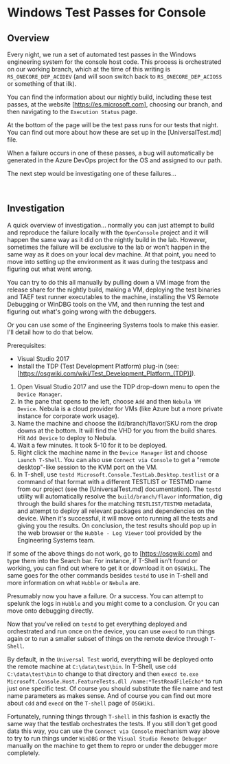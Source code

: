 # Windows Test Passes for Console

## Overview

Every night, we run a set of automated test passes in the Windows engineering system for the console host code. This process is orchestrated on our working branch, which at the time of this writing is `RS_ONECORE_DEP_ACIDEV` (and will soon switch back to `RS_ONECORE_DEP_ACIOSS` or something of that ilk).

You can find the information about our nightly build, including these test passes, at the website [https://es.microsoft.com], choosing our branch, and then navigating to the `Execution Status` page.

At the bottom of the page will be the test pass runs for our tests that night. You can find out more about how these are set up in the [UniversalTest.md] file.

When a failure occurs in one of these passes, a bug will automatically be generated in the Azure DevOps project for the OS and assigned to our path.

The next step would be investigating one of these failures...

<br>

## Investigation

A quick overview of investigation... normally you can just attempt to build and reproduce the failure locally with the `OpenConsole` project and it will happen the same way as it did on the nightly build in the lab. However, sometimes the failure will be exclusive to the lab or won't happen in the same way as it does on your local dev machine. At that point, you need to move into setting up the environment as it was during the testpass and figuring out what went wrong.

You can try to do this all manually by pulling down a VM image from the release share for the nightly build, making a VM, deploying the test binaries and TAEF test runner executables to the machine, installing the VS Remote Debugging or WinDBG tools on the VM, and then running the test and figuring out what's going wrong with the debuggers.

Or you can use some of the Engineering Systems tools to make this easier. I'll detail how to do that below.

Prerequisites:
- Visual Studio 2017
- Install the TDP (Test Development Platform) plug-in (see: [https://osgwiki.com/wiki/Test_Development_Platform_(TDP)]).

1. Open Visual Studio 2017 and use the TDP drop-down menu to open the `Device Manager`.
1. In the pane that opens to the left, choose `Add` and then `Nebula VM Device`. Nebula is a cloud provider for VMs (like Azure but a more private instance for corporate work usage).
1. Name the machine and choose the ild/branch/flavor/SKU rom the drop downs at the bottom. It will find the VHD for you from the build shares. Hit `Add Device` to deploy to Nebula.
1. Wait a few minutes. It took 5-10 for it to be deployed.
1. Right click the machine name in the `Device Manager` list and choose `Launch T-Shell`. You can also use `Connect via Console` to get a "remote desktop"-like session to the KVM port on the VM.
1. In T-shell, use `testd Microsoft.Console.TestLab.Desktop.testlist` or a command of that format with a different TESTLIST or TESTMD name from our project (see the [UniversalTest.md] documentation). The `testd` utility will automatically resolve the ``build/branch/flavor`` information, dig through the build shares for the matching ``TESTLIST/TESTMD`` metadata, and attempt to deploy all relevant packages and dependencies on the device. When it's successful, it will move onto running all the tests and giving you the results. On conclusion, the test results should pop up in the web browser or the `Hubble - Log Viewer` tool provided by the Engineering Systems team.

If some of the above things do not work, go to [https://osgwiki.com] and type them into the Search bar. For instance, if T-Shell isn't found or working, you can find out where to get it or download it on `OSGWiki`. The same goes for the other commands besides `testd` to use in T-shell and more information on what `Hubble` or `Nebula` are. 

Presumably now you have a failure. Or a success. You can attempt to spelunk the logs in `Hubble` and you might come to a conclusion. Or you can move onto debugging directly.

Now that you've relied on `testd` to get everything deployed and orchestrated and run once on the device, you can use `execd` to run things again or to run a smaller subset of things on the remote device through `T-Shell`. 

By default, in the `Universal Test` world, everything will be deployed onto the remote machine at `C:\data\test\bin`. In T-Shell, use `cdd C:\data\test\bin` to change to that directory and then `execd te.exe Microsoft.Console.Host.FeatureTests.dll /name:*TestReadFileEcho*` to run just one specific test. Of course you should substitute the file name and test name parameters as makes sense. And of course you can find out more about `cdd` and `execd` on the `T-shell` page of `OSGWiki`.

Fortunately, running things through `T-shell` in this fashion is exactly the same way that the testlab orchestrates the tests. If you still don't get good data this way, you can use the `Connect via Console` mechanism way above to try to run things under `WinDBG` or the `Visual Studio Remote Debugger` manually on the machine to get them to repro or under the debugger more completely.
